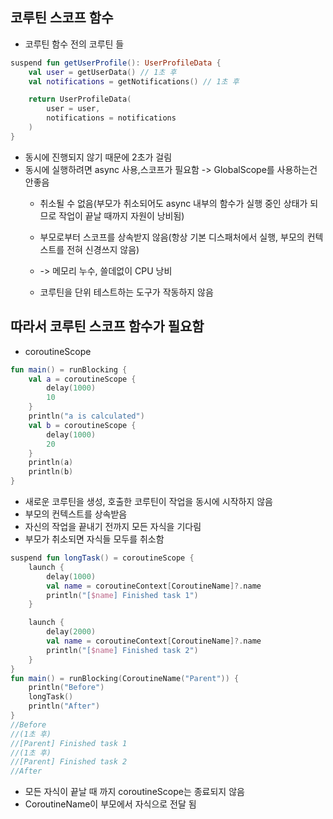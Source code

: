 ## 코루틴 스코프 함수
* 코루틴 함수 전의 코루틴 들
```kotlin
suspend fun getUserProfile(): UserProfileData {
    val user = getUserData() // 1초 후
    val notifications = getNotifications() // 1초 후

    return UserProfileData(
        user = user,
        notifications = notifications
    )
}
```
* 동시에 진행되지 않기 때문에 2초가 걸림
* 동시에 실행하려면 async 사용,스코프가 필요함 -> GlobalScope를 사용하는건 안좋음
    * 취소될 수 없음(부모가 취소되어도 async 내부의 함수가 실행 중인 상태가 되므로 작업이 끝날 때까지 자원이 낭비됨)
    * 부모로부터 스코프를 상속받지 않음(항상 기본 디스패처에서 실행, 부모의 컨텍스트를 전혀 신경쓰지 않음)
    
    * -> 메모리 누수, 쓸데없이 CPU 낭비
    * 코루틴을 단위 테스트하는 도구가 작동하지 않음

## 따라서 코루틴 스코프 함수가 필요함
* coroutineScope
```kotlin
fun main() = runBlocking {
    val a = coroutineScope {
        delay(1000)
        10
    }
    println("a is calculated")
    val b = coroutineScope {
        delay(1000)
        20
    }
    println(a)
    println(b)
}
```
* 새로운 코루틴을 생성, 호출한 코루틴이 작업을 동시에 시작하지 않음
* 부모의 컨텍스트를 상속받음
* 자신의 작업을 끝내기 전까지 모든 자식을 기다림
* 부모가 취소되면 자식들 모두를 취소함

```kotlin
suspend fun longTask() = coroutineScope {
    launch {
        delay(1000)
        val name = coroutineContext[CoroutineName]?.name
        println("[$name] Finished task 1")
    }

    launch {
        delay(2000)
        val name = coroutineContext[CoroutineName]?.name
        println("[$name] Finished task 2")
    }
}
fun main() = runBlocking(CoroutineName("Parent")) {
    println("Before")
    longTask()
    println("After")
}
//Before
//(1초 후)
//[Parent] Finished task 1
//(1초 후)
//[Parent] Finished task 2
//After
```
* 모든 자식이 끝날 때 까지 coroutineScope는 종료되지 않음
* CoroutineName이 부모에서 자식으로 전달 됨